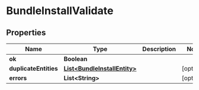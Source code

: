 

# BundleInstallValidate


## Properties

| Name | Type | Description | Notes |
|------------ | ------------- | ------------- | -------------|
|**ok** | **Boolean** |  |  |
|**duplicateEntities** | [**List&lt;BundleInstallEntity&gt;**](BundleInstallEntity.md) |  |  [optional] |
|**errors** | **List&lt;String&gt;** |  |  [optional] |



